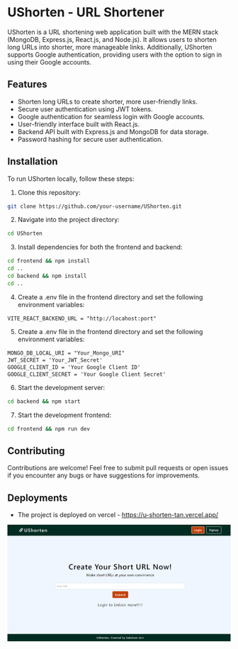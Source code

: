 # UShorten - URL Shortener

UShorten is a URL shortening web application built with the MERN stack (MongoDB, Express.js, React.js, and Node.js). It allows users to shorten long URLs into shorter, more manageable links. Additionally, UShorten supports Google authentication, providing users with the option to sign in using their Google accounts.

## Features

- Shorten long URLs to create shorter, more user-friendly links.
- Secure user authentication using JWT tokens.
- Google authentication for seamless login with Google accounts.
- User-friendly interface built with React.js.
- Backend API built with Express.js and MongoDB for data storage.
- Password hashing for secure user authentication.

## Installation

To run UShorten locally, follow these steps:

1. Clone this repository:

```bash
git clone https://github.com/your-username/UShorten.git
```
2. Navigate into the project directory:
```bash
cd UShorten
```

3. Install dependencies for both the frontend and backend:
```bash
cd frontend && npm install
cd ..
cd backend && npm install
cd ..

```

4. Create a .env file in the frontend directory and set the following environment variables:

```env
VITE_REACT_BACKEND_URL = "http://locahost:port"
```

5. Create a .env file in the frontend directory and set the following environment variables:
```
MONGO_DB_LOCAL_URI = "Your_Mongo_URI"
JWT_SECRET = 'Your_JWT_Secret'
GOOGLE_CLIENT_ID = 'Your Google Client ID'
GOOGLE_CLIENT_SECRET = 'Your Google Client Secret'
```

6. Start the development server:
```bash
cd backend && npm start
```

7. Start the development frontend:
```bash
cd frontend && npm run dev
```

## Contributing
Contributions are welcome! Feel free to submit pull requests or open issues if you encounter any bugs or have suggestions for improvements.

## Deployments
- The project is deployed on vercel - https://u-shorten-tan.vercel.app/

![Deployed Image](image-1.png)